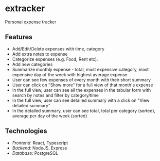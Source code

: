 # extracker

Personal expense tracker

## Features

- Add/Edit/Delete expenses with time, category
- Add extra notes to expense
- Categorize expenses (e.g. Food, Rent etc).
- Add new categories
- Summarize monthly expense - total, most expensive category, most expensive day of the week with highest average expense
- User can see few expenses of every month with their short summary
- User can click on "Show more" for a full view of that month's expense
- In the full view, user can see all the expenses in the tabular form with search by notes and filter by category/time
- In the full view, user can see detailed summary with a click on "View detailed summary"
- In the detailed summary, user can see total, total per category (sorted), average per day of the week (sorted)

## Technologies

- *Frontend*: React, Typescript
- *Backend*: NodeJS, Express
- *Database*: PostgreSQL